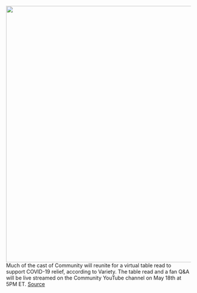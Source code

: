 <img src='https://cdn.vox-cdn.com/thumbor/G39AyV6VRr4ZRBVEhhMr7sT3TLE=/0x0:2048x1166/1200x800/filters:focal(861x420:1187x746)/cdn.vox-cdn.com/uploads/chorus_image/image/66767948/16631867219_a56f8eeec9_o.0.0.jpg' width='700px' /><br/>
Much of the cast of Community will reunite for a virtual table read to support COVID-19 relief, according to Variety. The table read and a fan Q&A will be live streamed on the Community YouTube channel on May 18th at 5PM ET.
<a href='https://www.theverge.com/2020/5/7/21251388/community-cast-reuniting-virtual-table-read-charity-youtube'> Source <a/>